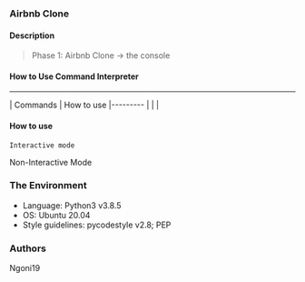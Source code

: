 ### Airbnb Clone

#### Description
> Phase 1: Airbnb Clone -> the console

#### How to Use Command Interpreter
---
| Commands | How to use
|--------- |
|
|

#### How to use
```
Interactive mode

```
Non-Interactive Mode


### The Environment
* Language: Python3 v3.8.5
* OS: Ubuntu 20.04
* Style guidelines: pycodestyle v2.8; PEP

### Authors
Ngoni19


